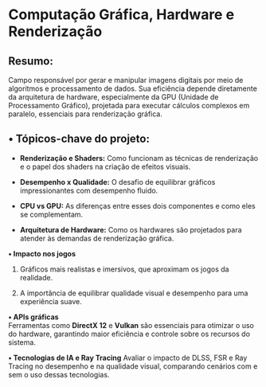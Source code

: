 # **Computação Gráfica, Hardware e Renderização**

## **Resumo:**  
Campo responsável por gerar e manipular imagens digitais por meio de algoritmos e processamento de dados. Sua eficiência depende diretamente da arquitetura de hardware, especialmente da GPU (Unidade de Processamento Gráfico), projetada para executar cálculos complexos em paralelo, essenciais para renderização gráfica.  

## **• Tópicos-chave do projeto:**  

- **Renderização e Shaders:** Como funcionam as técnicas de renderização e o papel dos shaders na criação de efeitos visuais.  

- **Desempenho x Qualidade:** O desafio de equilibrar gráficos impressionantes com desempenho fluido.  

- **CPU vs GPU:** As diferenças entre esses dois componentes e como eles se complementam.  

- **Arquitetura de Hardware:** Como os hardwares são projetados para atender às demandas de renderização gráfica.  

**• Impacto nos jogos**  

1. Gráficos mais realistas e imersivos, que aproximam os jogos da realidade.  

2. A importância de equilibrar qualidade visual e desempenho para uma experiência suave.  

**• APIs gráficas**  
Ferramentas como **DirectX 12** e **Vulkan** são essenciais para otimizar o uso do hardware, garantindo maior eficiência e controle sobre os recursos do sistema.

**• Tecnologias de IA e Ray Tracing** 
Avaliar o impacto de DLSS, FSR e Ray Tracing no desempenho e na qualidade 
visual, comparando cenários com e sem o uso dessas tecnologias.